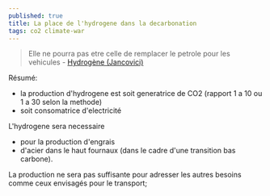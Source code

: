 ```yaml
---
published: true
title: La place de l'hydrogene dans la decarbonation
tags: co2 climate-war
---
```

> Elle ne pourra pas etre celle de remplacer le petrole pour les vehicules - [Hydrogène (Jancovici)](https://www.youtube.com/watch?v=G-fVaYuSkrY)

Résumé:
- la production d'hydrogene est soit generatrice de CO2 (rapport 1 a 10 ou 1 a 30 selon la methode)
- soit consomatrice d'electricité

L'hydrogene sera necessaire
- pour la production d'engrais
- d'acier dans le haut fournaux (dans le cadre d'une transition bas carbone).

La production ne sera pas suffisante pour adresser les autres besoins comme ceux envisagés pour le transport;